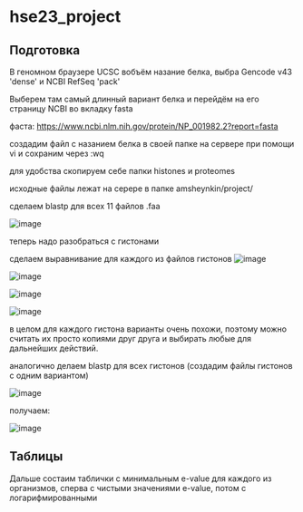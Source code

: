 # hse23_project

## Подготовка 


В геномном браузере UCSC вобъём назание белка, выбра Gencode v43 'dense' и NCBI RefSeq 'pack'

Выберем там самый длинный вариант белка и перейдём на его страницу NCBI во вкладку fasta


фаста: https://www.ncbi.nlm.nih.gov/protein/NP_001982.2?report=fasta


создадим файл с назанием белка в своей папке на сервере при помощи vi и сохраним через :wq

для удобства скопируем себе папки histones и proteomes


исходные файлы лежат на серере в папке amsheynkin/project/


сделаем blastp для всех 11 файлов .faa


![image](https://github.com/Tinver93/hse23_project/assets/115100892/55210610-9f54-441e-93b0-74a75a0b76f9)


теперь надо разобраться с гистонами

сделаем выравнивание для каждого из файлов гистонов
![image](https://github.com/Tinver93/hse23_project/assets/115100892/fa541837-8c0e-46ec-8bb5-31de6326726f)


![image](https://github.com/Tinver93/hse23_project/assets/115100892/099dbb25-728f-49fd-97c0-76888d0ebd11)


![image](https://github.com/Tinver93/hse23_project/assets/115100892/99659083-4100-49cb-9f62-e5cd2fcbe8da)


![image](https://github.com/Tinver93/hse23_project/assets/115100892/782cd905-fbb0-4f57-a5c0-75ae7912900c)


в целом для каждого гистона варианты очень похожи, поэтому можно считать их просто копиями друг друга и выбирать любые для дальнейших действий.



аналогично делаем blastp  для всех гистонов (создадим файлы гистонов с одним вариантом)


![image](https://github.com/Tinver93/hse23_project/assets/115100892/6592c322-b2c7-4f8d-83f3-9742d4153bac)



получаем:


![image](https://github.com/Tinver93/hse23_project/assets/115100892/41155186-a835-4f94-8aa1-99afac0279d0)




## Таблицы

Дальше состаим таблички с минимальным e-value для каждого из организмов, сперва с чистыми значениями e-value, потом с логарифмированными
